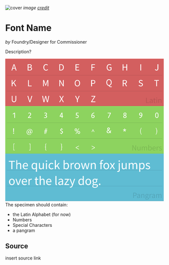 ![cover](http://i.imgur.com/wAM9oWL.gif)
*image [credit]()*

# Font Name
*by* Foundry/Designer for Commissioner

Description?

![specimen](https://github.com/Scosh/fonts/blob/master/typographic-specimen-prototype.png)
The specimen should contain:
- the Latin Alphabet (for now)
- Numbers
- Special Characters
- a pangram

## Source
insert source link
